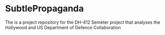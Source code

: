 # SubtlePropaganda
The is a project repository for the DH-412 Semeter project that analyses the Hollywood and US Department of Defence Collaboration
